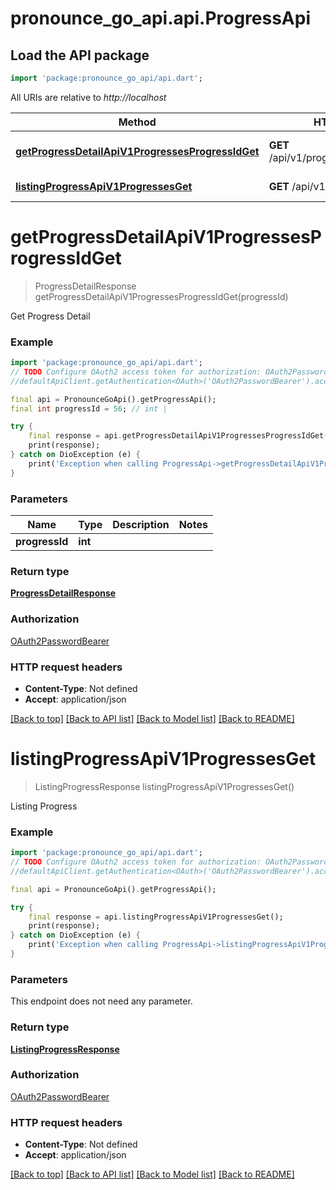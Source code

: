 # pronounce_go_api.api.ProgressApi

## Load the API package
```dart
import 'package:pronounce_go_api/api.dart';
```

All URIs are relative to *http://localhost*

Method | HTTP request | Description
------------- | ------------- | -------------
[**getProgressDetailApiV1ProgressesProgressIdGet**](ProgressApi.md#getprogressdetailapiv1progressesprogressidget) | **GET** /api/v1/progresses/{progress_id} | Get Progress Detail
[**listingProgressApiV1ProgressesGet**](ProgressApi.md#listingprogressapiv1progressesget) | **GET** /api/v1/progresses | Listing Progress


# **getProgressDetailApiV1ProgressesProgressIdGet**
> ProgressDetailResponse getProgressDetailApiV1ProgressesProgressIdGet(progressId)

Get Progress Detail

### Example
```dart
import 'package:pronounce_go_api/api.dart';
// TODO Configure OAuth2 access token for authorization: OAuth2PasswordBearer
//defaultApiClient.getAuthentication<OAuth>('OAuth2PasswordBearer').accessToken = 'YOUR_ACCESS_TOKEN';

final api = PronounceGoApi().getProgressApi();
final int progressId = 56; // int | 

try {
    final response = api.getProgressDetailApiV1ProgressesProgressIdGet(progressId);
    print(response);
} catch on DioException (e) {
    print('Exception when calling ProgressApi->getProgressDetailApiV1ProgressesProgressIdGet: $e\n');
}
```

### Parameters

Name | Type | Description  | Notes
------------- | ------------- | ------------- | -------------
 **progressId** | **int**|  | 

### Return type

[**ProgressDetailResponse**](ProgressDetailResponse.md)

### Authorization

[OAuth2PasswordBearer](../README.md#OAuth2PasswordBearer)

### HTTP request headers

 - **Content-Type**: Not defined
 - **Accept**: application/json

[[Back to top]](#) [[Back to API list]](../README.md#documentation-for-api-endpoints) [[Back to Model list]](../README.md#documentation-for-models) [[Back to README]](../README.md)

# **listingProgressApiV1ProgressesGet**
> ListingProgressResponse listingProgressApiV1ProgressesGet()

Listing Progress

### Example
```dart
import 'package:pronounce_go_api/api.dart';
// TODO Configure OAuth2 access token for authorization: OAuth2PasswordBearer
//defaultApiClient.getAuthentication<OAuth>('OAuth2PasswordBearer').accessToken = 'YOUR_ACCESS_TOKEN';

final api = PronounceGoApi().getProgressApi();

try {
    final response = api.listingProgressApiV1ProgressesGet();
    print(response);
} catch on DioException (e) {
    print('Exception when calling ProgressApi->listingProgressApiV1ProgressesGet: $e\n');
}
```

### Parameters
This endpoint does not need any parameter.

### Return type

[**ListingProgressResponse**](ListingProgressResponse.md)

### Authorization

[OAuth2PasswordBearer](../README.md#OAuth2PasswordBearer)

### HTTP request headers

 - **Content-Type**: Not defined
 - **Accept**: application/json

[[Back to top]](#) [[Back to API list]](../README.md#documentation-for-api-endpoints) [[Back to Model list]](../README.md#documentation-for-models) [[Back to README]](../README.md)

